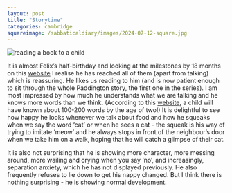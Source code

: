 ```yaml
---
layout: post
title: "Storytime"
categories: cambridge
squareimage: /sabbaticaldiary/images/2024-07-12-square.jpg
---
```

<img src="/sabbaticaldiary/images/2024-07-12.jpg" alt="reading a book to a child" class="center">

It is almost Felix’s half-birthday and looking at the milestones by 18 months on this <a href="https://www.cdc.gov/ncbddd/actearly/milestones/milestones-18mo.html">website</a> I realise he has reached all of them (apart from talking) which is reassuring. He likes us reading to him (and is now patient enough to sit through the whole Paddington story, the first one in the series). I am most impressed by how much he understands what we are talking and he knows more words than we think. (According to this <a href="https://www.gosh.nhs.uk/conditions-and-treatments/procedures-and-treatments/speech-and-language-development-12-24-months/">website</a>, a child will have known about 100-200 words by the age of two!) It is delightful to see how happy he looks whenever we talk about food and how he squeaks when we say the word ‘cat’ or when he sees a cat - the squeak is his way of trying to imitate ‘meow’ and he always stops in front of the neighbour’s door when we take him on a walk, hoping that he will catch a glimpse of their cat.

It is also not surprising that he is showing more character, more messing around, more wailing and crying when you say ‘no’, and increasingly, separation anxiety, which he has not displayed previously. He also frequently refuses to lie down to get his nappy changed. But I think there is nothing surprising - he is showing normal development.